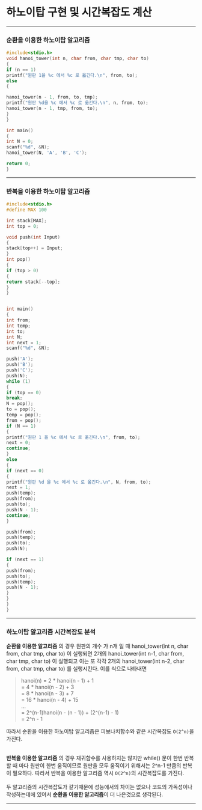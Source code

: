 # 하노이탑 구현 및 시간복잡도 계산

<hr>

### 순환을 이용한 하노이탑 알고리즘

```c
#include<stdio.h>
void hanoi_tower(int n, char from, char tmp, char to)
{
if (n == 1)
printf("원판 1을 %c 에서 %c 로 옯긴다.\n", from, to);
else
{

hanoi_tower(n - 1, from, to, tmp);
printf("원판 %d을 %c 에서 %c 로 옮긴다.\n", n, from, to);
hanoi_tower(n - 1, tmp, from, to);
}
}

int main()
{
int N = 0;
scanf("%d", &N);
hanoi_tower(N, 'A', 'B', 'C');

return 0;
}

```
<hr>

### 반복을 이용한 하노이탑 알고리즘
```c
#include<stdio.h>
#define MAX 100

int stack[MAX];
int top = 0;

void push(int Input)
{
stack[top++] = Input;
}
int pop()
{
if (top > 0)
{
return stack[--top];
}
}


int main()
{
int from;
int temp;
int to;
int N;
int next = 1;
scanf("%d", &N);

push('A');
push('B');
push('C');
push(N);
while (1)
{
if (top == 0)
break;
N = pop();
to = pop();
temp = pop();
from = pop();
if (N == 1)
{
printf("원판 1 을 %c 에서 %c 로 옮긴다.\n", from, to);
next = 0;
continue;
}
else
{
if (next == 0)
{
printf("원판 %d 을 %c 에서 %c 로 옮긴다.\n", N, from, to);
next = 1;
push(temp);
push(from);
push(to);
push(N - 1);
continue;
}

push(from);
push(temp);
push(to);
push(N);

if (next == 1)
{
push(from);
push(to);
push(temp);
push(N - 1);
}
}
}
}
```

<hr>

### 하노이탑 알고리즘 시간복잡도 분석

__순환을 이용한 알고리즘__ 의 경우 원판의 개수 가 n개 일 때 hanoi_tower(int n, char from, char tmp, char to) 이 실행되면 2개의 hanoi_tower(int n-1, char from, char tmp, char to) 이 실행되고 이는 또 각각 2개의 hanoi_tower(int n-2, char from, char tmp, char to) 를 실행시킨다.
이를 식으로 나타내면 
>hanoi(n)
= 2 * hanoi(n - 1) + 1 <br>
= 4 * hanoi(n - 2) + 3<br>
= 8 * hanoi(n - 3) + 7<br>
= 16 * hanoi(n - 4) + 15<br>
...<br>
= 2^(n-1)hanoi(n - (n - 1)) + (2^(n-1) - 1)<br>
= 2^n - 1

따라서 순환을 이용한 하노이탑 알고리즘은 피보나치함수와 같은 시간복잡도 `O(2^n)`을 가진다.<br><br>

**반복을 이용한 알고리즘** 의 경우 재귀함수를 사용하지는 않지만 while() 문이 한번 반복할 때 마다 원판이 한번 움직이므로 원판을 모두 움직이기 위해서는 2^n-1 만큼의 반복이 필요하다. 따라서 반복을 이용한 알고리즘 역시 `O(2^n)`의 시간복잡도를 가진다.
<br><br>
두 알고리즘의 시간복잡도가 같기때문에 성능에서의 차이는 없으나 코드의 가독성이나 작성하는데에 있어서 **순환을 이용한 알고리즘**이 더 나은것으로 생각된다.

<hr>